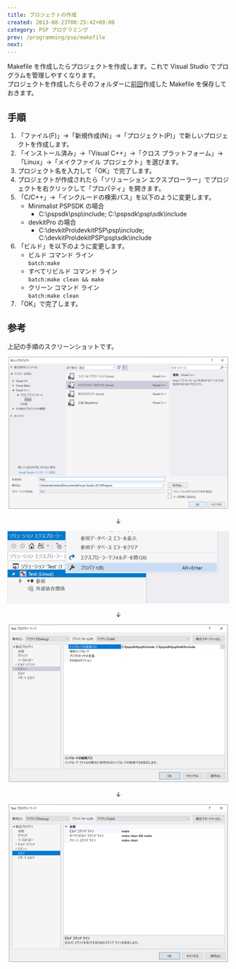 ```yaml
---
title: プロジェクトの作成
created: 2013-08-23T00:25:42+09:00
category: PSP プログラミング
prev: /programming/psp/makefile
next:
---
```

Makefile を作成したらプロジェクトを作成します。これで Visual Studio でプログラムを管理しやすくなります。  
プロジェクトを作成したらそのフォルダーに[前回](/programming/psp/makefile)作成した Makefile を保存しておきます。

## 手順

1. 「ファイル(F)」→「新規作成(N)」→「プロジェクト(P)」で新しいプロジェクトを作成します。
1. 「インストール済み」→「Visual C++」→「クロス プラットフォーム」→「Linux」→「メイクファイル プロジェクト」を選びます。  
1. プロジェクト名を入力して「OK」で完了します。
1. プロジェクトが作成されたら「ソリューション エクスプローラー」でプロジェクトを右クリックして「プロパティ」を開きます。
1. 「C/C++」→「インクルードの検索パス」を以下のように変更します。
    - Minimalist PSPSDK の場合
        - C:\pspsdk\psp\include; C:\pspsdk\psp\sdk\include
    - devkitPro の場合
        - C:\devkitPro\devkitPSP\psp\include; C:\devkitPro\dekitPSP\psp\sdk\include
1. 「ビルド」を以下のように変更します。
    - ビルド コマンド ライン  
      `batch:make`
    - すべてリビルド コマンド ライン  
      `batch:make clean && make`
    - クリーン コマンド ライン  
      `batch:make clean`
1. 「OK」で完了します。

## 参考

上記の手順のスクリーンショットです。

![](../../media/programming-psp-build-vs.png)

<div style="text-align: center">

↓
</div>

![](../../media/programming-psp-build-project-property.png)

<div style="text-align: center">

↓
</div>

![](../../media/programming-psp-build-include-path.png)

<div style="text-align: center">

↓
</div>

![](../../media/programming-psp-build-make.png)
